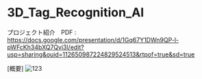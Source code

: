 # 3D_Tag_Recognition_AI


プロジェクト紹介　PDF : https://docs.google.com/presentation/d/1Gq67Y1DWn9QP-l-pWFcKh34bXQ7Qvi3l/edit?usp=sharing&ouid=112650987224829524513&rtpof=true&sd=true

[概要]
![123](https://github.com/user-attachments/assets/1990ef7e-ab96-48b9-abc8-e9097fb317e3)
